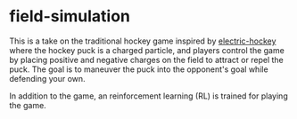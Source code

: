# field-simulation

This is a take on the traditional hockey game inspired by
[electric-hockey](https://phet.colorado.edu/en/simulations/electric-hockey) where
the hockey puck is a charged particle, and players control
the game by placing positive and negative charges on the
field to attract or repel the puck. The goal is to maneuver
the puck into the opponent's goal while defending your own.

In addition to the game, an reinforcement learning (RL) is
trained for playing the game.
